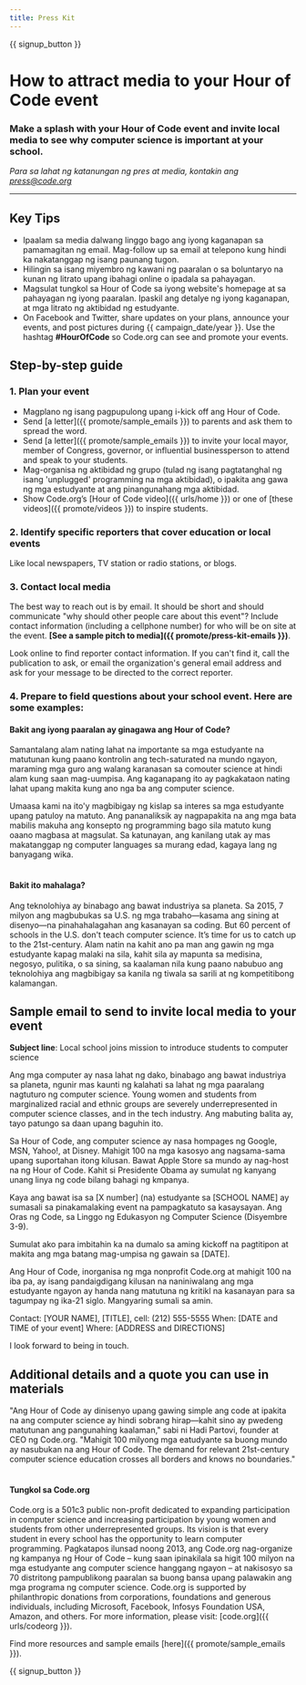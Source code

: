 ```yaml
---
title: Press Kit
---
```


{{ signup_button }}

# How to attract media to your Hour of Code event

### Make a splash with your Hour of Code event and invite local media to see why computer science is important at your school.

*Para sa lahat ng katanungan ng pres at media, kontakin ang <press@code.org>*

* * *

## Key Tips

- Ipaalam sa media dalwang linggo bago ang iyong kaganapan sa pamamagitan ng email. Mag-follow up sa email at telepono kung hindi ka nakatanggap ng isang paunang tugon.
- Hilingin sa isang miyembro ng kawani ng paaralan o sa boluntaryo na kunan ng litrato upang ibahagi online o ipadala sa pahayagan.
- Magsulat tungkol sa Hour of Code sa iyong website's homepage at sa pahayagan ng iyong paaralan. Ipaskil ang detalye ng iyong kaganapan, at mga litrato ng aktibidad ng estudyante.
- On Facebook and Twitter, share updates on your plans, announce your events, and post pictures during {{ campaign_date/year }}. Use the hashtag **#HourOfCode** so Code.org can see and promote your events.

## Step-by-step guide

### 1. Plan your event

- Magplano ng isang pagpupulong upang i-kick off ang Hour of Code.
- Send [a letter]({{ promote/sample_emails }}) to parents and ask them to spread the word.
- Send [a letter]({{ promote/sample_emails }}) to invite your local mayor, member of Congress, governor, or influential businessperson to attend and speak to your students.
- Mag-organisa ng aktibidad ng grupo (tulad ng isang pagtatanghal ng isang 'unplugged' programming na mga aktibidad), o ipakita ang gawa ng mga estudyante at ang pinangunahang mga aktibidad.
- Show Code.org’s [Hour of Code video]({{ urls/home }}) or one of [these videos]({{ promote/videos }}) to inspire students. <br />

### 2. Identify specific reporters that cover education or local events

Like local newspapers, TV station or radio stations, or blogs. <br />

### 3. Contact local media

The best way to reach out is by email. It should be short and should communicate "why should other people care about this event"? Include contact information (including a cellphone number) for who will be on site at the event. **[See a sample pitch to media]({{ promote/press-kit-emails }})**.

Look online to find reporter contact information. If you can't find it, call the publication to ask, or email the organization's general email address and ask for your message to be directed to the correct reporter. <br />

### 4. Prepare to field questions about your school event. Here are some examples:

#### Bakit ang iyong paaralan ay ginagawa ang Hour of Code?

Samantalang alam nating lahat na importante sa mga estudyante na matutunan kung paano kontrolin ang tech-saturated na mundo ngayon, maraming mga guro ang walang karanasan sa comouter science at hindi alam kung saan mag-uumpisa. Ang kaganapang ito ay pagkakataon nating lahat upang makita kung ano nga ba ang computer science.

Umaasa kami na ito'y magbibigay ng kislap sa interes sa mga estudyante upang patuloy na matuto. Ang pananaliksik ay nagpapakita na ang mga bata mabilis makuha ang konsepto ng programming bago sila matuto kung oaano magbasa at magsulat. Sa katunayan, ang kanilang utak ay mas makatanggap ng computer languages sa murang edad, kagaya lang ng banyagang wika. <br /> <br />

#### Bakit ito mahalaga?

Ang teknolohiya ay binabago ang bawat industriya sa planeta. Sa 2015, 7 milyon ang magbubukas sa U.S. ng mga trabaho—kasama ang sining at disenyo—na pinahahalagahan ang kasanayan sa coding. But 60 percent of schools in the U.S. don't teach computer science. It’s time for us to catch up to the 21st-century. Alam natin na kahit ano pa man ang gawin ng mga estudyante kapag malaki na sila, kahit sila ay mapunta sa medisina, negosyo, pulitika, o sa sining, sa kaalaman nila kung paano nabubuo ang teknolohiya ang magbibigay sa kanila ng tiwala sa sarili at ng kompetitibong kalamangan. <br />

<a id="sample-emails"></a>

## Sample email to send to invite local media to your event

**Subject line**: Local school joins mission to introduce students to computer science

Ang mga computer ay nasa lahat ng dako, binabago ang bawat industriya sa planeta, ngunir mas kaunti ng kalahati sa lahat ng mga paaralang nagtuturo ng computer science. Young women and students from marginalized racial and ethnic groups are severely underrepresented in computer science classes, and in the tech industry. Ang mabuting balita ay, tayo patungo sa daan upang baguhin ito.

Sa Hour of Code, ang computer science ay nasa hompages ng Google, MSN, Yahoo!, at Disney. Mahigit 100 na mga kasosyo ang nagsama-sama upang suportahan itong kilusan. Bawat Apple Store sa mundo ay nag-host na ng Hour of Code. Kahit si Presidente Obama ay sumulat ng kanyang unang linya ng code bilang bahagi ng kmpanya.

Kaya ang bawat isa sa \[X number\] (na) estudyante sa [SCHOOL NAME] ay sumasali sa pinakamalaking event na pampagkatuto sa kasaysayan. Ang Oras ng Code, sa Linggo ng Edukasyon ng Computer Science (Disyembre 3-9).

Sumulat ako para imbitahin ka na dumalo sa aming kickoff na pagtitipon at makita ang mga batang mag-umpisa ng gawain sa [DATE].

Ang Hour of Code, inorganisa ng mga nonprofit Code.org at mahigit 100 na iba pa, ay isang pandaigdigang kilusan na naniniwalang ang mga estudyante ngayon ay handa nang matutuna ng kritikl na kasanayan para sa tagumpay ng ika-21 siglo. Mangyaring sumali sa amin.

Contact: [YOUR NAME], [TITLE], cell: (212) 555-5555 When: [DATE and TIME of your event] Where: [ADDRESS and DIRECTIONS]

I look forward to being in touch. <br />

## Additional details and a quote you can use in materials

"Ang Hour of Code ay dinisenyo upang gawing simple ang code at ipakita na ang computer science ay hindi sobrang hirap—kahit sino ay pwedeng matutunan ang pangunahing kaalaman," sabi ni Hadi Partovi, founder at CEO ng Code.org. "Mahigit 100 milyong mga eatudyante sa buong mundo ay nasubukan na ang Hour of Code. The demand for relevant 21st-century computer science education crosses all borders and knows no boundaries." <br /> <br />

#### Tungkol sa Code.org

Code.org is a 501c3 public non-profit dedicated to expanding participation in computer science and increasing participation by young women and students from other underrepresented groups. Its vision is that every student in every school has the opportunity to learn computer programming. Pagkatapos ilunsad noong 2013, ang Code.org nag-organize ng kampanya ng Hour of Code – kung saan ipinakilala sa higit 100 milyon na mga estudyante ang computer science hanggang ngayon – at nakisosyo sa 70 distritong pampublikong paaralan sa buong bansa upang palawakin ang mga programa ng computer science. Code.org is supported by philanthropic donations from corporations, foundations and generous individuals, including Microsoft, Facebook, Infosys Foundation USA, Amazon, and others. For more information, please visit: [code.org]({{ urls/codeorg }}).

  
Find more resources and sample emails [here]({{ promote/sample_emails }}).

{{ signup_button }}
